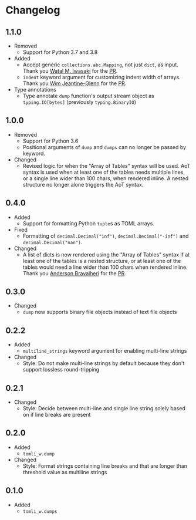 # Changelog

## 1.1.0

- Removed
  - Support for Python 3.7 and 3.8
- Added
  - Accept generic `collections.abc.Mapping`, not just `dict`, as input.
    Thank you [Watal M. Iwasaki](https://github.com/heavywatal) for the
    [PR](https://github.com/hukkin/tomli-w/pull/46).
  - `indent` keyword argument for customizing indent width of arrays.
    Thank you [Wim Jeantine-Glenn](https://github.com/wimglenn) for the
    [PR](https://github.com/hukkin/tomli-w/pull/49).
- Type annotations
  - Type annotate `dump` function's output stream object as `typing.IO[bytes]` (previously `typing.BinaryIO`)

## 1.0.0

- Removed
  - Support for Python 3.6
  - Positional arguments of `dump` and `dumps` can no longer be passed by keyword.
- Changed
  - Revised logic for when the "Array of Tables" syntax will be used.
    AoT syntax is used when at least one of the tables needs multiple lines, or a single line wider than 100 chars, when rendered inline.
    A nested structure no longer alone triggers the AoT syntax.

## 0.4.0

- Added
  - Support for formatting Python `tuple`s as TOML arrays.
- Fixed
  - Formatting of `decimal.Decimal("inf")`, `decimal.Decimal("-inf")` and `decimal.Decimal("nan")`.
- Changed
  - A list of dicts is now rendered using the "Array of Tables" syntax
    if at least one of the tables is a nested structure,
    or at least one of the tables would need a line wider than 100 chars when rendered inline.
    Thank you [Anderson Bravalheri](https://github.com/abravalheri) for the
    [PR](https://github.com/hukkin/tomli-w/pull/15).

## 0.3.0

- Changed
  - `dump` now supports binary file objects instead of text file objects

## 0.2.2

- Added
  - `multiline_strings` keyword argument for enabling multi-line strings
- Changed
  - Style: Do not make multi-line strings by default because they don't support lossless round-tripping

## 0.2.1

- Changed
  - Style: Decide between multi-line and single line string solely based on if line breaks are present

## 0.2.0

- Added
  - `tomli_w.dump`
- Changed
  - Style: Format strings containing line breaks and that are longer than threshold value as multiline strings

## 0.1.0

- Added
  - `tomli_w.dumps`
